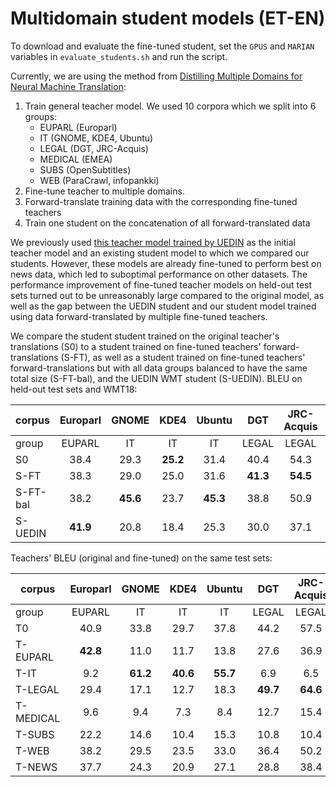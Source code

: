# Multidomain student models (ET-EN)

To download and evaluate the fine-tuned student, set the `GPUS` and `MARIAN` variables in `evaluate_students.sh` and run the script.

Currently, we are using the method from [Distilling Multiple Domains for Neural Machine Translation](https://aclanthology.org/2020.emnlp-main.364.pdf):

1. Train general teacher model. We used 10 corpora which we split into 6 groups:
   - EUPARL (Europarl)
   - IT (GNOME, KDE4, Ubuntu)
   - LEGAL (DGT, JRC-Acquis)
   - MEDICAL (EMEA)
   - SUBS (OpenSubtitles)
   - WEB (ParaCrawl, infopankki)
2. Fine-tune teacher to multiple domains.
3. Forward-translate training data with the corresponding fine-tuned teachers
4. Train one student on the concatenation of all forward-translated data

We previously used [this teacher model trained by UEDIN]( http://data.statmt.org/romang/bergamot/models/eten.teacher.checkpoints.tgz) as the initial teacher model 
and an existing student model to which we compared our students. However, these models are already fine-tuned to perform best on news data, which led to suboptimal performance on other datasets. 
The performance improvement of fine-tuned teacher models on held-out test sets turned out to be unreasonably large compared to the original model, as well as the gap between the UEDIN student
and our student model trained using data forward-translated by multiple fine-tuned teachers. 

We compare the student student trained on the original teacher's translations (S0)
 to a student trained on fine-tuned teachers' forward-translations (S-FT),
 as well as a student trained on fine-tuned teachers' forward-translations but with all data groups balanced to have the same total size (S-FT-bal),
 and the UEDIN WMT student (S-UEDIN). BLEU on held-out test sets and WMT18: 

| corpus  | Europarl | GNOME | KDE4 | Ubuntu | DGT   | JRC-Acquis | EMEA    | OpenSubtitles | ParaCrawl | infopankki | WMT      | average  |
|---------|:--------:|:-----:|:----:|:------:|:-----:|:----------:|:-------:|:-------------:|:---------:|:----------:|----------|----------|
| group   |  EUPARL  |   IT  |  IT  |   IT   | LEGAL |    LEGAL   | MEDICAL |      SUBS     |    WEB    |     WEB    | NEWS     |          |
| S0      | 38.4     | 29.3  |**25.2**| 31.4 | 40.4  | 54.3     | 42.6    |**29.7**         | 47.0      | 28.8       | 28.3     | 35.945   |
| S-FT    | 38.3     | 29.0  | 25.0 | 31.6   |**41.3**|**54.5**   | 41.3    |**29.7**       |**48.6**   |**30.6**    | 28.5     | 36.218   |
| S-FT-bal| 38.2     |**45.6**| 23.7 |**45.3**| 38.8  | 50.9       |**49.3**| 27.3          | 41.6      | 25.0       | 26.2     |**37.445**|
| S-UEDIN | **41.9** | 20.8  | 18.4 | 25.3   | 30.0  | 37.1       | 26.8    | 28.0          | 31.8      | 25.9       | **31.9** | 28.900   |

Teachers' BLEU (original and fine-tuned) on the same test sets:

| corpus    | Europarl | GNOME | KDE4 | Ubuntu | DGT   | JRC-Acquis | EMEA    | OpenSubtitles | ParaCrawl | infopankki | WMT  |
|-----------|:--------:|:-----:|:----:|:------:|:-----:|:----------:|:-------:|:-------------:|:---------:|:----------:|------|
| group     |  EUPARL  |   IT  |  IT  |   IT   | LEGAL |    LEGAL   | MEDICAL |      SUBS     |    WEB    |     WEB    | NEWS |
| T0        | 40.9     | 33.8  | 29.7 | 37.8   | 44.2  | 57.5       | 46.8    | 31.9          | 50.5      | 30.9       | 30.4 |
| T-EUPARL  |**42.8**  | 11.0  | 11.7 | 13.8   | 27.6  | 36.9       | 17.6    | 18.4          | 23.9      | 20.3       | 22.6 |
| T-IT      | 9.2      |**61.2**|**40.6**|**55.7**| 6.9   | 6.5     | 10.4    | 10.5          | 14.3      | 9.2        | 9.0  |
| T-LEGAL   | 29.4     | 17.1  | 12.7 | 18.3   |**49.7**|**64.6**   | 24.3    | 8.1           | 23.8      | 16.9       | 16.5 |
| T-MEDICAL | 9.6      | 9.4   | 7.3  | 8.4    | 12.7  | 15.4       |**66.3** | 4.4           | 10.7      | 7.3        | 7.2  |
| T-SUBS    | 22.2     | 14.6  | 10.4 | 15.3   | 10.8  | 10.4       | 12.3    |**35.0**       | 21.7      | 16.6       | 24.7 |
| T-WEB     | 38.2     | 29.5  | 23.5 | 33.0   | 36.4  | 50.2       | 39.4    | 24.9          |**52.3**   |**37.4**    |**30.8**|
| T-NEWS    | 37.7     | 24.3  | 20.9 | 27.1   | 28.8  | 38.4       | 29.5    | 28.7          | 35.4      | 27.0       | 30.4 |

